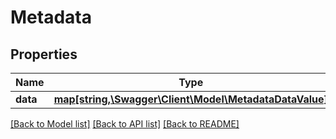 # Metadata

## Properties
Name | Type | Description | Notes
------------ | ------------- | ------------- | -------------
**data** | [**map[string,\Swagger\Client\Model\MetadataDataValue]**](MetadataDataValue.md) |  | [optional] 

[[Back to Model list]](../../README.md#documentation-for-models) [[Back to API list]](../../README.md#documentation-for-api-endpoints) [[Back to README]](../../README.md)

